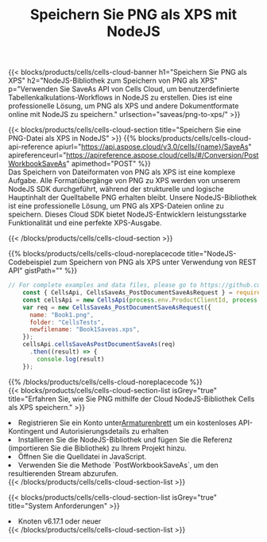 ﻿---
title:  Speichern Sie PNG als XPS mit NodeJS
description:  Verwendung des Aspose.Cells Cloud SDK für NodeJS zum Speichern der Datei im Format PNG als Datei im Format XPS.
kwords: Excel, Save PNG as XPS, REST, NodeJS
howto: How to save PNG as XPS using Aspose.Cells Cloud NodeJS library.
---
{{< blocks/products/cells/cells-cloud-banner h1="Speichern Sie PNG als XPS" h2="NodeJS-Bibliothek zum Speichern von PNG als XPS" p="Verwenden Sie SaveAs API von Cells Cloud, um benutzerdefinierte Tabellenkalkulations-Workflows in NodeJS zu erstellen. Dies ist eine professionelle Lösung, um PNG als XPS und andere Dokumentformate online mit NodeJS zu speichern." urlsection="saveas/png-to-xps/" >}}

{{< blocks/products/cells/cells-cloud-section title="Speichern Sie eine PNG-Datei als XPS in NodeJS" >}}
{{% blocks/products/cells/cells-cloud-api-reference apiurl="https://api.aspose.cloud/v3.0/cells/{name}/SaveAs" apireferenceurl="https://apireference.aspose.cloud/cells/#/Conversion/PostWorkbookSaveAs" apimethod="POST" %}}
<br/>
Das Speichern von Dateiformaten von PNG als XPS ist eine komplexe Aufgabe. Alle Formatübergänge von PNG zu XPS werden von unserem NodeJS SDK durchgeführt, während der strukturelle und logische Hauptinhalt der Quelltabelle PNG erhalten bleibt. Unsere NodeJS-Bibliothek ist eine professionelle Lösung, um PNG als XPS-Dateien online zu speichern. Dieses Cloud SDK bietet NodeJS-Entwicklern leistungsstarke Funktionalität und eine perfekte XPS-Ausgabe.

{{< /blocks/products/cells/cells-cloud-section >}}

{{% blocks/products/cells/cells-cloud-noreplacecode title="NodeJS-Codebeispiel zum Speichern von PNG als XPS unter Verwendung von REST API" gistPath="" %}}
  
```js
// For complete examples and data files, please go to https://github.com/aspose-cells-cloud/aspose-cells-cloud-node/
    const { CellsApi, CellsSaveAs_PostDocumentSaveAsRequest } = require("asposecellscloud");
    const cellsApi = new CellsApi(process.env.ProductClientId, process.env.ProductClientSecret);
    var req = new CellsSaveAs_PostDocumentSaveAsRequest({
      name: "Book1.png",
      folder: "CellsTests",
      newfilename: "Book1Saveas.xps",
    });
    cellsApi.cellsSaveAsPostDocumentSaveAs(req)
      .then((result) => {
        console.log(result)
    });
```
  
{{% /blocks/products/cells/cells-cloud-noreplacecode %}}
<br/>
{{< blocks/products/cells/cells-cloud-section-list isGrey="true" title="Erfahren Sie, wie Sie PNG mithilfe der Cloud NodeJS-Bibliothek Cells als XPS speichern." >}}
<li> Registrieren Sie ein Konto unter<a href="https://dashboard.aspose.cloud/">Armaturenbrett</a> um ein kostenloses API-Kontingent und Autorisierungsdetails zu erhalten</li>
<li>Installieren Sie die NodeJS-Bibliothek und fügen Sie die Referenz (importieren Sie die Bibliothek) zu Ihrem Projekt hinzu.</li>
<li>Öffnen Sie die Quelldatei in JavaScript.</li>
<li>Verwenden Sie die Methode `PostWorkbookSaveAs`, um den resultierenden Stream abzurufen.</li>
{{< /blocks/products/cells/cells-cloud-section-list >}}

{{< blocks/products/cells/cells-cloud-section-list isGrey="true" title="System Anforderungen" >}}
<li>Knoten v6.17.1 oder neuer</li>
{{< /blocks/products/cells/cells-cloud-section-list >}}
